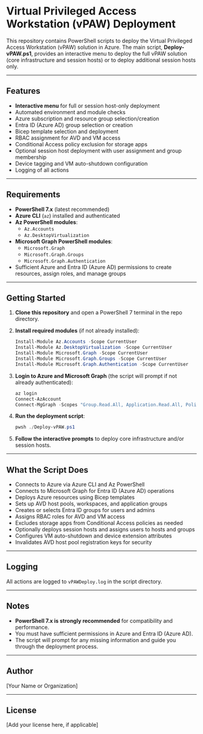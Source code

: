 # Virtual Privileged Access Workstation (vPAW) Deployment

This repository contains PowerShell scripts to deploy the Virtual Privileged Access Workstation (vPAW) solution in Azure. The main script, **Deploy-vPAW.ps1**, provides an interactive menu to deploy the full vPAW solution (core infrastructure and session hosts) or to deploy additional session hosts only.

---

## Features

- **Interactive menu** for full or session host-only deployment
- Automated environment and module checks
- Azure subscription and resource group selection/creation
- Entra ID (Azure AD) group selection or creation
- Bicep template selection and deployment
- RBAC assignment for AVD and VM access
- Conditional Access policy exclusion for storage apps
- Optional session host deployment with user assignment and group membership
- Device tagging and VM auto-shutdown configuration
- Logging of all actions

---

## Requirements

- **PowerShell 7.x** (latest recommended)
- **Azure CLI** (`az`) installed and authenticated
- **Az PowerShell modules**:  
  - `Az.Accounts`
  - `Az.DesktopVirtualization`
- **Microsoft Graph PowerShell modules**:  
  - `Microsoft.Graph`
  - `Microsoft.Graph.Groups`
  - `Microsoft.Graph.Authentication`
- Sufficient Azure and Entra ID (Azure AD) permissions to create resources, assign roles, and manage groups

---

## Getting Started

1. **Clone this repository** and open a PowerShell 7 terminal in the repo directory.

2. **Install required modules** (if not already installed):

    ```powershell
    Install-Module Az.Accounts -Scope CurrentUser
    Install-Module Az.DesktopVirtualization -Scope CurrentUser
    Install-Module Microsoft.Graph -Scope CurrentUser
    Install-Module Microsoft.Graph.Groups -Scope CurrentUser
    Install-Module Microsoft.Graph.Authentication -Scope CurrentUser
    ```

3. **Login to Azure and Microsoft Graph** (the script will prompt if not already authenticated):

    ```powershell
    az login
    Connect-AzAccount
    Connect-MgGraph -Scopes "Group.Read.All, Application.Read.All, Policy.ReadWrite.ConditionalAccess"
    ```

4. **Run the deployment script**:

    ```powershell
    pwsh ./Deploy-vPAW.ps1
    ```

5. **Follow the interactive prompts** to deploy core infrastructure and/or session hosts.

---

## What the Script Does

- Connects to Azure via Azure CLI and Az PowerShell
- Connects to Microsoft Graph for Entra ID (Azure AD) operations
- Deploys Azure resources using Bicep templates
- Sets up AVD host pools, workspaces, and application groups
- Creates or selects Entra ID groups for users and admins
- Assigns RBAC roles for AVD and VM access
- Excludes storage apps from Conditional Access policies as needed
- Optionally deploys session hosts and assigns users to hosts and groups
- Configures VM auto-shutdown and device extension attributes
- Invalidates AVD host pool registration keys for security

---

## Logging

All actions are logged to `vPAWDeploy.log` in the script directory.

---

## Notes

- **PowerShell 7.x is strongly recommended** for compatibility and performance.
- You must have sufficient permissions in Azure and Entra ID (Azure AD).
- The script will prompt for any missing information and guide you through the deployment process.

---

## Author

[Your Name or Organization]

---

## License

[Add your license here, if applicable]
